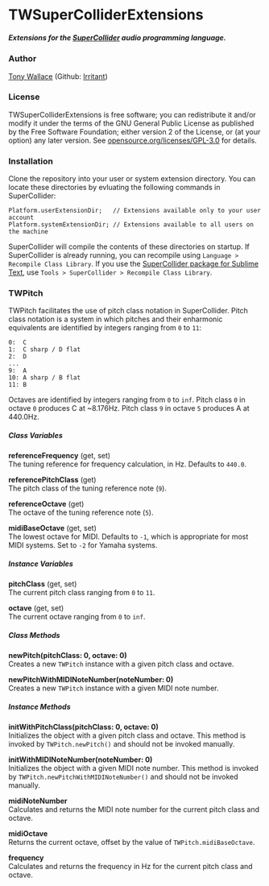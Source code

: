 # TWSuperColliderExtensions

##### Extensions for the [SuperCollider](https://github.com/supercollider/supercollider) audio programming language.

### Author 
[Tony Wallace](http://tonywallace.ca) (Github: [Irritant](https://github.com/irritant))  

### License

TWSuperColliderExtensions is free software; you can redistribute it and/or modify it under the terms of the GNU General Public License as published by the Free Software Foundation; either version 2 of the License, or (at your option) any later version. See [opensource.org/licenses/GPL-3.0](http://opensource.org/licenses/GPL-3.0) for details.  

### Installation
Clone the repository into your user or system extension directory. You can locate these directories by evluating the following commands in SuperCollider:

	Platform.userExtensionDir;   // Extensions available only to your user account
	Platform.systemExtensionDir; // Extensions available to all users on the machine

SuperCollider will compile the contents of these directories on startup. If SuperCollider is already running, you can recompile using `Language > Recompile Class Library`. If you use the [SuperCollider package for Sublime Text](https://github.com/irritant/supercollider-package-for-sublime-text), use `Tools > SuperCollider > Recompile Class Library`.  

### TWPitch
TWPitch facilitates the use of pitch class notation in SuperCollider. Pitch class notation is a system in which pitches and their enharmonic equivalents are identified by integers ranging from `0` to `11`:

	0:  C
	1:  C sharp / D flat
	2:  D
	...
	9:  A
	10: A sharp / B flat
	11: B 

Octaves are identified by integers ranging from `0` to `inf`. Pitch class `0` in octave `0` produces C at ~8.176Hz. Pitch class `9` in octave `5` produces A at 440.0Hz.  

##### Class Variables

**referenceFrequency** (get, set)  
The tuning reference for frequency calculation, in Hz. Defaults to `440.0`.  
  
**referencePitchClass** (get)  
The pitch class of the tuning reference note (`9`).  

**referenceOctave** (get)  
The octave of the tuning reference note (`5`).  

**midiBaseOctave** (get, set)  
The lowest octave for MIDI. Defaults to `-1`, which is appropriate for most MIDI systems. Set to `-2` for Yamaha systems.  

##### Instance Variables

**pitchClass** (get, set)  
The current pitch class ranging from `0` to `11`.

**octave** (get, set)  
The current octave ranging from `0` to `inf`.

##### Class Methods

**newPitch(pitchClass: 0, octave: 0)**  
Creates a new `TWPitch` instance with a given pitch class and octave.  

**newPitchWithMIDINoteNumber(noteNumber: 0)**  
Creates a new `TWPitch` instance with a given MIDI note number.  

##### Instance Methods

**initWithPitchClass(pitchClass: 0, octave: 0)**  
Initializes the object with a given pitch class and octave. This method is invoked by `TWPitch.newPitch()` and should not be invoked manually.   

**initWithMIDINoteNumber(noteNumber: 0)**  
Initializes the object with a given MIDI note number. This method is invoked by `TWPitch.newPitchWithMIDINoteNumber()` and should not be invoked manually.  

**midiNoteNumber**  
Calculates and returns the MIDI note number for the current pitch class and octave.  

**midiOctave**  
Returns the current octave, offset by the value of `TWPitch.midiBaseOctave`.  

**frequency**  
Calculates and returns the frequency in Hz for the current pitch class and octave.  
